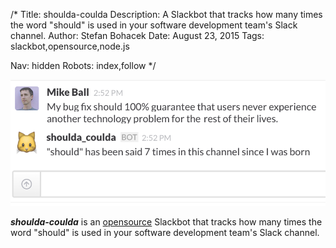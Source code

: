 /*
Title: shoulda-coulda
Description: A Slackbot that tracks how many times the word "should" is used in your software development team's Slack channel.
Author: Stefan Bohacek
Date: August 23, 2015
Tags: slackbot,opensource,node.js

Nav: hidden
Robots: index,follow
*/

[![](/content/bots/slackbots/images/shoulda-coulda.png)](https://github.com/mdb/shoulda-coulda)

_**shoulda-coulda**_ is an [opensource](https://github.com/mdb/shoulda-coulda) Slackbot that tracks how many times the word "should" is used in your software development team's Slack channel.
